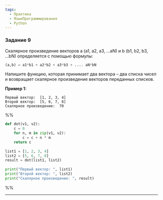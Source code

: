 ```yaml
---
tags:
  - Практика
  - ЯзыкПрограммирования
  - Python
---
```

### Задание 9

Скалярное произведение векторов a (a1, a2, a3, ...aN) и b (b1, b2, b3, ...bN) определяется с помощью формулы:

```python
(a,b) = a1*b1 + a2*b2 + a3*b3 + .... aN*bN
```

Напишите функцию, которая принимает два вектора – два списка чисел и возвращает скалярное произведение векторов переданных списков.

**Пример 1:**

```
Первый вектор:  [1, 2, 3, 4]
Второй вектор:  [5, 6, 7, 8]
Скалярное произведение:  70
```

%%
```python
def dot(v1, v2):
    c = 0
    for n, m in zip(v1, v2):
        c = c + n * m
    return c
 
list1 = [1, 2, 3, 4]
list2 = [5, 6, 7, 8]
result = dot(list1, list2)
 
print("Первый вектор: ", list1)
print("Второй вектор: ", list2)
print("Скалярное произведение: ", result)
```
%%

---